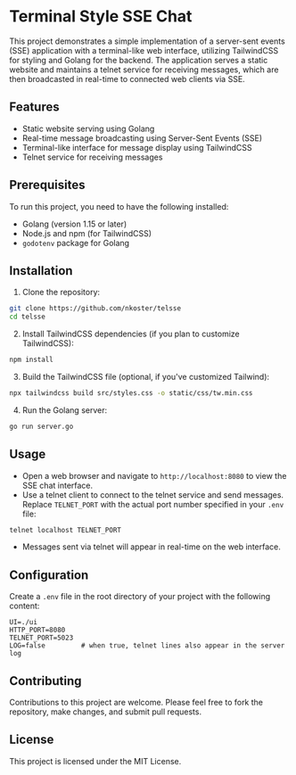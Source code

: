 # Terminal Style SSE Chat

This project demonstrates a simple implementation of a server-sent events (SSE) application with a terminal-like web interface,
utilizing TailwindCSS for styling and Golang for the backend. The application serves a static website and maintains a telnet
service for receiving messages, which are then broadcasted in real-time to connected web clients via SSE.

## Features

- Static website serving using Golang
- Real-time message broadcasting using Server-Sent Events (SSE)
- Terminal-like interface for message display using TailwindCSS
- Telnet service for receiving messages

## Prerequisites

To run this project, you need to have the following installed:

- Golang (version 1.15 or later)
- Node.js and npm (for TailwindCSS)
- `godotenv` package for Golang

## Installation

1. Clone the repository:

```bash
git clone https://github.com/nkoster/telsse
cd telsse
```

2. Install TailwindCSS dependencies (if you plan to customize TailwindCSS):

```bash
npm install
```

3. Build the TailwindCSS file (optional, if you've customized Tailwind):

```bash
npx tailwindcss build src/styles.css -o static/css/tw.min.css
```

4. Run the Golang server:

```bash
go run server.go
```

## Usage

- Open a web browser and navigate to `http://localhost:8080` to view the SSE chat interface.
- Use a telnet client to connect to the telnet service and send messages. Replace `TELNET_PORT` with the actual port number specified in your `.env` file:

```bash
telnet localhost TELNET_PORT
```

- Messages sent via telnet will appear in real-time on the web interface.

## Configuration

Create a `.env` file in the root directory of your project with the following content:

```
UI=./ui
HTTP_PORT=8080
TELNET_PORT=5023
LOG=false         # when true, telnet lines also appear in the server log
```

## Contributing

Contributions to this project are welcome. Please feel free to fork the repository, make changes, and submit pull requests.

## License

This project is licensed under the MIT License.
